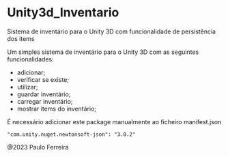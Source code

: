 # Unity3d_Inventario
Sistema de inventário para o Unity 3D com funcionalidade de persistência dos items

Um simples sistema de inventário para o Unity 3D com as seguintes funcionalidades:
- adicionar;
- verificar se existe;
- utilizar;
- guardar inventário;
- carregar inventário;
- mostrar items do inventário;

É necessário adicionar este package manualmente ao ficheiro manifest.json

	"com.unity.nuget.newtonsoft-json": "3.0.2"

@2023 Paulo Ferreira
